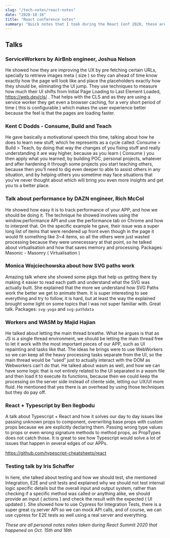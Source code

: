 ```yaml
---
slug: "/tech-notes/react-notes"
date: "2020-10-16"
title: "React conference notes"
summary: "Quick notes that I took during the React Conf 2020, these are all personal notes"
---
```

## Talks

### ServiceWorkers by AirBnb engineer, Joshua Nelson
He showed how they are improving the UX by pre fetching certain URLs, specially to retrieve images meta ( size ) so they can ahead of time know exactly how the page will look like and place the placeholders exactly how they should be, eliminating the UI jump. They use techniques to measure how much their UI shifts from Initial Page Loading to Last Element Loaded, https://web.dev/cls/ .  That helps with the CLS and as they are using a service worker they get even a browser caching, for a very short period of time ( this is configurable ) which makes the user experience better because the feel is that the pages are loading faster.

### Kent C Dodds - Consume, Build and Teach 
He gave basically a motivational speech this time, talking about how he does to learn new stuff, which he represents as a cycle called: Consume > Build > Teach, by doing that way the changes of you fixing stuff and really understanding it are way higher, because as you learn ( Consume ) you then apply what you learned, by building POC, personal projects, whatever and after hardening it through some projects you start teaching others, because then you’ll need to dig even deeper to able to assist others in any situation, and by helping others you sometime may face situations that you’ve never thought about which will bring you even more insights and get you to a better place.

### Talk about performance by DAZN engineer, Rich McCol
He showed how easy it is to track performance of your APP, and how we should be doing it. The technique he showed involves using the window.performance API and use the performance tab on Chrome and how to interpret that. On the specific example he gave, their issue was a super long list of items that were rendered up front even though in the page it would fit something like 3~4 items, so all the others were just wasted processing because they were unnecessary at that point, so he talked about virtualisation and how that saves memory and processing.
Packages: Masonic - Masonry ( Virtualisation )

### Monica Wojciechowska about how SVG paths work
Amazing talk where she showed some pkgs that help us getting there by making it easier to read each path and understand what the SVG was actually built. She explained that the more we understand how SVG Paths work the better we get to animate them. It is super interesting to see everything and try to follow, it is hard, but at least the way the explained brought some light on some topics that I was not super familiar with. Great talk.
Packages: `svg-yoga` and `svg-pathdata`

### Workers and WASM by Majid Hajian
He talked about letting the main thread breathe. What he argues is that as JS is a single thread environment, we should be letting the main thread free to let it work with the most important pieces of our APP, such as UI repainting and tasks like that. The ideas he brings were to use WebWorkers so we can keep all the heavy processing tasks separate from the UI, so the main thread would be “used” just to actually interact with the DOM as Webworkers can’t do that. He talked about wasm as well, and how we can have some logic that is not entirely related to the UI separated in a wasm file and then load it to execute its functions, because then we could keep the processing  on the server side instead of cliente side, letting our UX/UI more fluid. He mentioned that yes there is an overhead by using those techniques but they do pay off.

### React + Typescript by Ben Ilegbodu
A talk about Typescript + React and how it solves our day to day issues like passing unknown props to component, overwriting base props with custom props because we are explicitly declaring them. Passing wrong type values to props or even wrong signature methods to method props, as PropTypes does not catch those. It is great to see how Typescript would solve a lot of issues that happen in several edges of our APPs.

https://github.com/typescript-cheatsheets/react

### Testing talk by Iris Schaffer
In here, she talked about testing and how we should test, she mentioned Integration, E2E and unit tests and explained why we should not test internal logic specific details but the overall input and output system, rather than checking if a specific method was called or anything alike, we should provide an input ( actions ) and check the result with the expected ( UI updated ). She showed how to use Cypress for Integration Tests, there is a super great cy.server API so we can mock API calls, and of course, we can use cypress for E2E tests as well using a real server and everything.


*These are all personal notes notes taken during React Summit 2020 that happened on Oct. 15th and 16th*
